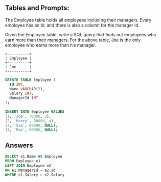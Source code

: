 ## Tables and Prompts:

The Employee table holds all employees including their managers. Every employee has an Id, and there is also a column for the manager Id.

Given the Employee table, write a SQL query that finds out employees who earn more than their managers. For the above table, Joe is the only employee who earns more than his manager.

```
+----------+
| Employee |
+----------+
| Joe      |
+----------+
```

```sql
CREATE TABLE Employee (
  Id INT,
  Name VARCHAR(5),
  Salary INT,
  ManagerId INT
);
  
INSERT INTO Employee VALUES 
(1, 'Joe', 70000, 3),
(2, 'Henry', 80000, 4),
(3, 'Sam', 60000, NULL),
(4, 'Max', 90000, NULL);
```

## Answers

```sql
SELECT e1.Name AS Employee
FROM Employee e1
LEFT JOIN Employee e2
ON e1.ManagerId = e2.Id
WHERE e1.Salary > e2.Salary
```

